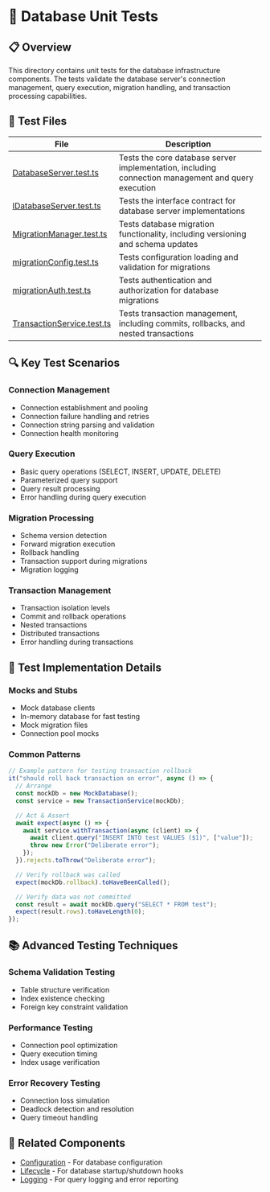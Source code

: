 # 🧪 Database Unit Tests

## 📋 Overview

This directory contains unit tests for the database infrastructure components. The tests validate the database server's connection management, query execution, migration handling, and transaction processing capabilities.

## 🧩 Test Files

| File                                                       | Description                                                                                        |
| ---------------------------------------------------------- | -------------------------------------------------------------------------------------------------- |
| [DatabaseServer.test.ts](./DatabaseServer.test.ts)         | Tests the core database server implementation, including connection management and query execution |
| [IDatabaseServer.test.ts](./IDatabaseServer.test.ts)       | Tests the interface contract for database server implementations                                   |
| [MigrationManager.test.ts](./MigrationManager.test.ts)     | Tests database migration functionality, including versioning and schema updates                    |
| [migrationConfig.test.ts](./migrationConfig.test.ts)       | Tests configuration loading and validation for migrations                                          |
| [migrationAuth.test.ts](./migrationAuth.test.ts)           | Tests authentication and authorization for database migrations                                     |
| [TransactionService.test.ts](./TransactionService.test.ts) | Tests transaction management, including commits, rollbacks, and nested transactions                |

## 🔍 Key Test Scenarios

### Connection Management

- Connection establishment and pooling
- Connection failure handling and retries
- Connection string parsing and validation
- Connection health monitoring

### Query Execution

- Basic query operations (SELECT, INSERT, UPDATE, DELETE)
- Parameterized query support
- Query result processing
- Error handling during query execution

### Migration Processing

- Schema version detection
- Forward migration execution
- Rollback handling
- Transaction support during migrations
- Migration logging

### Transaction Management

- Transaction isolation levels
- Commit and rollback operations
- Nested transactions
- Distributed transactions
- Error handling during transactions

## 🔧 Test Implementation Details

### Mocks and Stubs

- Mock database clients
- In-memory database for fast testing
- Mock migration files
- Connection pool mocks

### Common Patterns

```typescript
// Example pattern for testing transaction rollback
it("should roll back transaction on error", async () => {
  // Arrange
  const mockDb = new MockDatabase();
  const service = new TransactionService(mockDb);

  // Act & Assert
  await expect(async () => {
    await service.withTransaction(async (client) => {
      await client.query("INSERT INTO test VALUES ($1)", ["value"]);
      throw new Error("Deliberate error");
    });
  }).rejects.toThrow("Deliberate error");

  // Verify rollback was called
  expect(mockDb.rollback).toHaveBeenCalled();

  // Verify data was not committed
  const result = await mockDb.query("SELECT * FROM test");
  expect(result.rows).toHaveLength(0);
});
```

## 📚 Advanced Testing Techniques

### Schema Validation Testing

- Table structure verification
- Index existence checking
- Foreign key constraint validation

### Performance Testing

- Connection pool optimization
- Query execution timing
- Index usage verification

### Error Recovery Testing

- Connection loss simulation
- Deadlock detection and resolution
- Query timeout handling

## 🔗 Related Components

- [Configuration](../config/README.md) - For database configuration
- [Lifecycle](../lifecycle/README.md) - For database startup/shutdown hooks
- [Logging](../logging/README.md) - For query logging and error reporting
